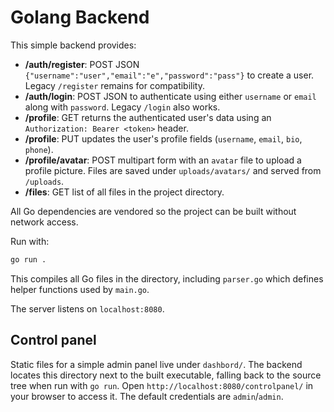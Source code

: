 # Golang Backend

This simple backend provides:

- **/auth/register**: POST JSON `{"username":"user","email":"e","password":"pass"}` to create a user. Legacy `/register` remains for compatibility.
- **/auth/login**: POST JSON to authenticate using either `username` or `email` along with `password`. Legacy `/login` also works.
- **/profile**: GET returns the authenticated user's data using an `Authorization: Bearer <token>` header.
- **/profile**: PUT updates the user's profile fields (`username`, `email`, `bio`, `phone`).
- **/profile/avatar**: POST multipart form with an `avatar` file to upload a profile picture. Files are saved under `uploads/avatars/` and served from `/uploads`.
- **/files**: GET list of all files in the project directory.

All Go dependencies are vendored so the project can be built without network access.

Run with:

```bash
go run .
```

This compiles all Go files in the directory, including `parser.go` which
defines helper functions used by `main.go`.

The server listens on `localhost:8080`.

## Control panel

Static files for a simple admin panel live under `dashbord/`. The backend
locates this directory next to the built executable, falling back to the
source tree when run with `go run`. Open
`http://localhost:8080/controlpanel/` in your browser to access it. The
default credentials are `admin`/`admin`.
